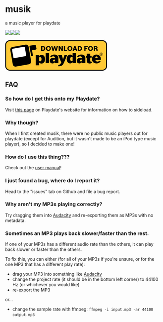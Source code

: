 # musik
a music player for playdate

<img src ="https://img.shields.io/tokei/lines/github/nanobot567/musik"><img src="https://img.shields.io/github/downloads/nanobot567/musik/total"><img src="https://img.shields.io/github/v/release/nanobot567/musik">

<div style="align: center;"><a href="https://github.com/nanobot567/musik/releases/latest"><img src="https://github.com/Nanobot567/tAoHtH/blob/main/readme-graphics/Playdate-badge-download.png"></a></img></div>

## FAQ

### So how do I get this onto my Playdate?
Visit [this page](https://help.play.date/games/sideloading/) on Playdate's website for information on how to sideload.

### Why though?
When I first created musik, there were no public music players out for playdate (except for Audition, but it wasn't made to be an iPod type music player), so I decided to make one!

### How do I use this thing???

Check out the [user manual](https://github.com/Nanobot567/musik/blob/main/MANUAL.md)!

### I just found a bug, where do I report it?
Head to the "issues" tab on Github and file a bug report.

### Why aren't my MP3s playing correctly?
Try dragging them into [Audacity](https://audacityteam.org/) and re-exporting them as MP3s with no metadata.

### Sometimes an MP3 plays back slower/faster than the rest.
If one of your MP3s has a different audio rate than the others, it can play back slower or faster than the others.

To fix this, you can either (for all of your MP3s if you're unsure, or for the one MP3 that has a different play rate):

- drag your MP3 into something like [Audacity](https://audacityteam.org/)
- change the project rate (it should be in the bottom left corner) to 44100 Hz (or whichever you would like)
- re-export the MP3

or...

- change the sample rate with ffmpeg: `ffmpeg -i input.mp3 -ar 44100 output.mp3`

<!--

upon a farmer's land
a horse removes a grain of sand
from the beach of the human race
and goes back to its home base

the humans know that something's off
but they don't know what, so they shrug it off
one badger, though, follows its trail
walks for hours and hours to no avail

until there it was, surrounded by dead trees and grass
but the badger stays hidden, as that day could be his last
when he stared into its eyes where fires burned
suddenly he knew horse the horse will return

-->
